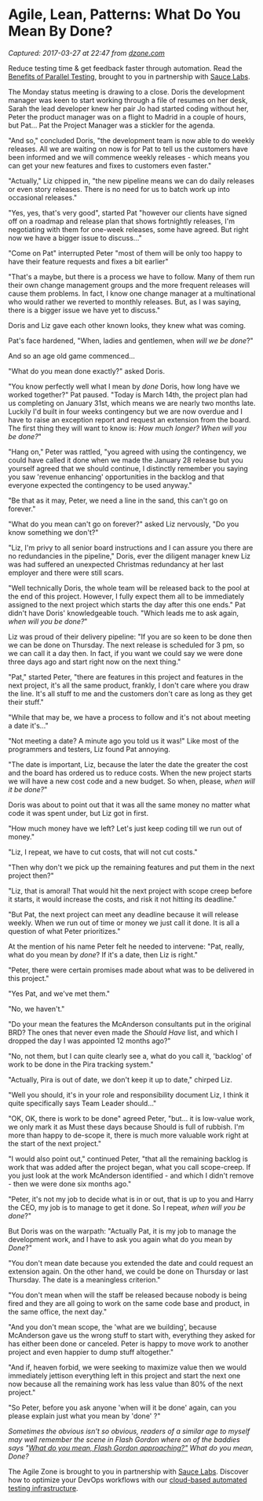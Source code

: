 # Agile, Lean, Patterns: What Do You Mean By Done?

_Captured: 2017-03-27 at 22:47 from [dzone.com](https://dzone.com/articles/agile-lean-patterns-what-do-you-mean-done?edition=286926&utm_source=Daily%20Digest&utm_medium=email&utm_campaign=dd%202017-03-27)_

Reduce testing time & get feedback faster through automation. Read the [Benefits of Parallel Testing](https://dzone.com/go?i=124039&u=http%3A%2F%2Finfo.saucelabs.com%2Fpaper-benefits-of-parallel-testing.html%3Futm_campaign%3Dparalleltestingwp%26utm_medium%3Dtextlink%26utm_source%3Ddzone-agile), brought to you in partnership with [Sauce Labs](https://dzone.com/go?i=124039&u=http%3A%2F%2Finfo.saucelabs.com%2Fpaper-benefits-of-parallel-testing.html%3Futm_campaign%3Dparalleltestingwp%26utm_medium%3Dtextlink%26utm_source%3Ddzone-agile).

The Monday status meeting is drawing to a close. Doris the development manager was keen to start working through a file of resumes on her desk, Sarah the lead developer knew her pair Jo had started coding without her, Peter the product manager was on a flight to Madrid in a couple of hours, but Pat… Pat the Project Manager was a stickler for the agenda.

"And so," concluded Doris, "the development team is now able to do weekly releases. All we are waiting on now is for Pat to tell us the customers have been informed and we will commence weekly releases - which means you can get your new features and fixes to customers even faster."

"Actually," Liz chipped in, "the new pipeline means we can do daily releases or even story releases. There is no need for us to batch work up into occasional releases."

"Yes, yes, that's very good", started Pat "however our clients have signed off on a roadmap and release plan that shows fortnightly releases, I'm negotiating with them for one-week releases, some have agreed. But right now we have a bigger issue to discuss…"

"Come on Pat" interrupted Peter "most of them will be only too happy to have their feature requests and fixes a bit earlier"

"That's a maybe, but there is a process we have to follow. Many of them run their own change management groups and the more frequent releases will cause them problems. In fact, I know one change manager at a multinational who would rather we reverted to monthly releases. But, as I was saying, there is a bigger issue we have yet to discuss."

Doris and Liz gave each other known looks, they knew what was coming.

Pat's face hardened, "When, ladies and gentlemen, when _will we be done_?"

And so an age old game commenced…

"What do you mean done exactly?" asked Doris.

"You know perfectly well what I mean by _done_ Doris, how long have we worked together?" Pat paused. "Today is March 14th, the project plan had us completing on January 31st, which means we are nearly two months late. Luckily I'd built in four weeks contingency but we are now overdue and I have to raise an exception report and request an extension from the board. The first thing they will want to know is: _How much longer? When will you be done?_"

"Hang on," Peter was rattled, "you agreed with using the contingency, we could have called it done when we made the January 28 release but you yourself agreed that we should continue, I distinctly remember you saying you saw 'revenue enhancing' opportunities in the backlog and that everyone expected the contingency to be used anyway."

"Be that as it may, Peter, we need a line in the sand, this can't go on forever."

"What do you mean can't go on forever?" asked Liz nervously, "Do you know something we don't?"

"Liz, I'm privy to all senior board instructions and I can assure you there are no redundancies in the pipeline," Doris, ever the diligent manager knew Liz was had suffered an unexpected Christmas redundancy at her last employer and there were still scars.

"Well technically Doris, the whole team will be released back to the pool at the end of this project. However, I fully expect them all to be immediately assigned to the next project which starts the day after this one ends." Pat didn't have Doris' knowledgeable touch. "Which leads me to ask again, _when will you be done?_"

Liz was proud of their delivery pipeline: "If you are so keen to be done then we can be done on Thursday. The next release is scheduled for 3 pm, so we can call it a day then. In fact, if you want we could say we were done three days ago and start right now on the next thing."

"Pat," started Peter, "there are features in this project and features in the next project, it's all the same product, frankly, I don't care where you draw the line. It's all stuff to me and the customers don't care as long as they get their stuff."

"While that may be, we have a process to follow and it's not about meeting a date it's…"

"Not meeting a date? A minute ago you told us it was!" Like most of the programmers and testers, Liz found Pat annoying.

"The date is important, Liz, because the later the date the greater the cost and the board has ordered us to reduce costs. When the new project starts we will have a new cost code and a new budget. So when, please, _when will it be done?_"

Doris was about to point out that it was all the same money no matter what code it was spent under, but Liz got in first.

"How much money have we left? Let's just keep coding till we run out of money."

"Liz, I repeat, we have to cut costs, that will not cut costs."

"Then why don't we pick up the remaining features and put them in the next project then?"

"Liz, that is amoral! That would hit the next project with scope creep before it starts, it would increase the costs, and risk it not hitting its deadline."

"But Pat, the next project can meet any deadline because it will release weekly. When we run out of time or money we just call it done. It is all a question of what Peter prioritizes."

At the mention of his name Peter felt he needed to intervene: "Pat, really, what do you mean by _done_? If it's a date, then Liz is right."

"Peter, there were certain promises made about what was to be delivered in this project."

"Yes Pat, and we've met them."

"No, we haven't."

"Do your mean the features the McAnderson consultants put in the original BRD? The ones that never even made the _Should Have_ list, and which I dropped the day I was appointed 12 months ago?"

"No, not them, but I can quite clearly see a, what do you call it, 'backlog' of work to be done in the Pira tracking system."

"Actually, Pira is out of date, we don't keep it up to date," chirped Liz.

"Well you should, it's in your role and responsibility document Liz, I think it quite specifically says Team Leader should…"

"OK, OK, there is work to be done" agreed Peter, "but… it is low-value work, we only mark it as Must these days because Should is full of rubbish. I'm more than happy to de-scope it, there is much more valuable work right at the start of the next project."

"I would also point out," continued Peter, "that all the remaining backlog is work that was added after the project began, what you call scope-creep. If you just look at the work McAnderson identified - and which I didn't remove - then we were done six months ago."

"Peter, it's not my job to decide what is in or out, that is up to you and Harry the CEO, my job is to manage to get it done. So I repeat, _when will you be done_?"

But Doris was on the warpath: "Actually Pat, it is my job to manage the development work, and I have to ask you again what do you mean by _Done_?"

"You don't mean date because you extended the date and could request an extension again. On the other hand, we could be done on Thursday or last Thursday. The date is a meaningless criterion."

"You don't mean when will the staff be released because nobody is being fired and they are all going to work on the same code base and product, in the same office, the next day."

"And you don't mean scope, the 'what are we building', because McAnderson gave us the wrong stuff to start with, everything they asked for has either been done or canceled. Peter is happy to move work to another project and even happier to dump stuff altogether."

"And if, heaven forbid, we were seeking to maximize value then we would immediately jettison everything left in this project and start the next one now because all the remaining work has less value than 80% of the next project."

"So Peter, before you ask anyone 'when will it be done' again, can you please explain just what you mean by 'done' ?"

_Sometimes the obvious isn't so obvious, readers of a similar age to myself may well remember the scene in Flash Gordon where on of the baddies says "[What do you mean, Flash Gordon approaching?"](https://www.youtube.com/watch?v=72fx4FudDyQ) What do you mean, Done?_

The Agile Zone is brought to you in partnership with [Sauce Labs](https://dzone.com/go?i=121022&u=http%3A%2F%2Finfo.saucelabs.com%2FHow-to-Get-the-Most-out-of-CICD-Workflow.html%3Futm_campaign%3Ddevops%2Bwp%26utm_medium%3Dtextlink%26utm_source%3Ddzone-agile). Discover how to optimize your DevOps workflows with our [cloud-based automated testing infrastructure](https://dzone.com/go?i=121022&u=http%3A%2F%2Finfo.saucelabs.com%2FHow-to-Get-the-Most-out-of-CICD-Workflow.html%3Futm_campaign%3Ddevops%2Bwp%26utm_medium%3Dtextlink%26utm_source%3Ddzone-agile).
